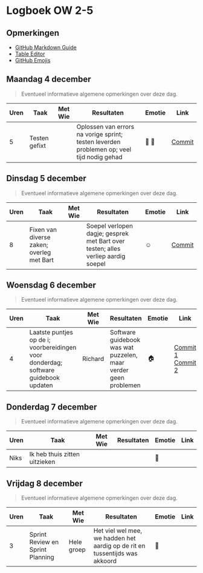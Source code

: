 # Logboek OW 2-5

## Opmerkingen

- [GitHub Markdown Guide](https://guides.github.com/features/mastering-markdown/)
- [Table Editor](https://www.tablesgenerator.com/markdown_tables)
- [GitHub Emojis](https://github.com/ikatyang/emoji-cheat-sheet/blob/master/README.md)

## Maandag 4 december

> Eventueel informatieve algemene opmerkingen over deze dag.

| Uren | Taak                               | Met Wie | Resultaten                                                                                  | Emotie | Link                                                   |
|------|------------------------------------|---------|-----------------------------------------------------------------------------------------------|--------|--------------------------------------------------------|
| 5    | Testen gefixt                      |         | Oplossen van errors na vorige sprint; testen leverden problemen op; veel tijd nodig gehad   | 💊 🧪 | [Commit](https://github.com/HANICA-DWA/project-sep23-nyala/commit/f987372a769330ccd163089f712b6f83f493db08) |

## Dinsdag 5 december

> Eventueel informatieve algemene opmerkingen over deze dag.

| Uren | Taak                               | Met Wie | Resultaten                                                                                  | Emotie | Link                                                   |
|------|------------------------------------|---------|-----------------------------------------------------------------------------------------------|--------|--------------------------------------------------------|
| 8    | Fixen van diverse zaken; overleg met Bart |         | Soepel verlopen dagje; gesprek met Bart over testen; alles verliep aardig soepel            | ☺️     | [Commit](https://github.com/HANICA-DWA/project-sep23-nyala/commit/c7e935a37f66868230ac7088493c3ee2021f8272) |

## Woensdag 6 december

> Eventueel informatieve algemene opmerkingen over deze dag.

| Uren | Taak                               | Met Wie | Resultaten                                                                                  | Emotie | Link                                                   |
|------|------------------------------------|---------|-----------------------------------------------------------------------------------------------|--------|--------------------------------------------------------|
| 4    | Laatste puntjes op de i; voorbereidingen voor donderdag; software guidebook updaten      | Richard | Software guidebook was wat puzzelen, maar verder geen problemen                            | 🏠     | [Commit 1](https://github.com/HANICA-DWA/project-sep23-nyala/commit/99d330d5c982bee39461331cc15bdaaeeb7f07fc) <br> [Commit 2](https://github.com/HANICA-DWA/project-sep23-nyala/commit/060ba9ad0fe881b04f32e36aeaf861a0dfa0a92b) |

## Donderdag 7 december

> Eventueel informatieve algemene opmerkingen over deze dag.

| Uren | Taak                               | Met Wie | Resultaten                                      | Emotie | Link                                           |
|------|------------------------------------|---------|-------------------------------------------------|--------|------------------------------------------------|
| Niks | Ik heb thuis zitten uitzieken       |         |                                               |   💊      |                                                |

## Vrijdag 8 december

> Eventueel informatieve algemene opmerkingen over deze dag.

| Uren | Taak                               | Met Wie | Resultaten                                      | Emotie | Link                                           |
|------|------------------------------------|---------|-------------------------------------------------|--------|------------------------------------------------|
| 3    | Sprint Review en Sprint Planning    | Hele groep | Het viel wel mee, we hadden het aardig op de rit en tussentijds was akkoord               | 🥇     |                                                |

